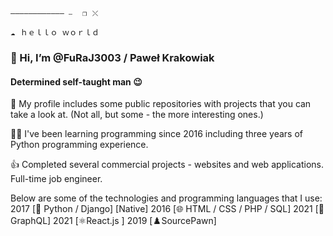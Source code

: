 ```
———————————— ⎯ ⠀❐⠀⤬⠀⠀⠀⠀⠀⠀⠀⠀⠀

☁⠀ｈｅｌｌｏ ｗｏｒｌｄ 
```

### 👋 Hi, I’m @FuRaJ3003 / Paweł Krakowiak
#### Determined self-taught man 😉


👀 My profile includes some public repositories with projects that you can take a look at. 
(Not all, but some - the more interesting ones.)

👨‍💻 I've been learning programming since 2016 including three years
of Python programming experience.

👍 Completed several commercial projects - websites and web applications. Full-time job engineer.



Below are some of the technologies and programming languages that I use:
2017 [🐍 Python / Django] [Native] 
2016 [🌐 HTML / CSS / PHP / SQL] 
2021 [🌸GraphQL] 
2021 [⚛️React.js ]
2019 [♟️SourcePawn]


 
<!---
FuRaJ3003/FuRaJ3003 is a ✨ special ✨ repository because its `README.md` (this file) appears on your GitHub profile.
You can click the Preview link to take a look at your changes.
--->
